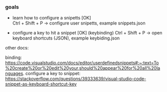 ### goals
* learn how to configure a snipetts [OK]  
Ctrl + Shift + P -> configure user snipetts, example snippets.json

* configure a key to hit a snippet [OK] (keybinding)
Ctrl + Shift + P -> open keyboard shortcuts (JSON), example keybiding.json


other docs:

binding: https://code.visualstudio.com/docs/editor/userdefinedsnippets#:~:text=To%20create%20or%20edit%20your,should%20appear%20for%20all%20languages.
configure a key to snippet: https://stackoverflow.com/questions/39333639/visual-studio-code-snippet-as-keyboard-shortcut-key

